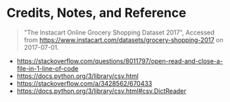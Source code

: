 # Credits, Notes, and Reference

> "The Instacart Online Grocery Shopping Dataset 2017", Accessed from https://www.instacart.com/datasets/grocery-shopping-2017 on 2017-07-01.

  + https://stackoverflow.com/questions/8011797/open-read-and-close-a-file-in-1-line-of-code
  + https://docs.python.org/3/library/csv.html
  + https://stackoverflow.com/a/3428562/670433
  + https://docs.python.org/3/library/csv.html#csv.DictReader
